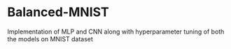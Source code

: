 # Balanced-MNIST
Implementation of MLP and CNN along with hyperparameter tuning of both the models on MNIST dataset
